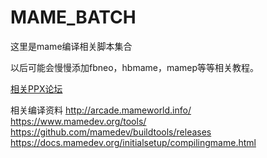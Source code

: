 # MAME_BATCH
这里是mame编译相关脚本集合

以后可能会慢慢添加fbneo，hbmame，mamep等等相关教程。

[相关PPX论坛](https://www.ppxclub.com/forum.php?mod=viewthread&tid=693831&page=1&extra=#pid8114341)



相关编译资料
		http://arcade.mameworld.info/
		https://www.mamedev.org/tools/
		https://github.com/mamedev/buildtools/releases
		https://docs.mamedev.org/initialsetup/compilingmame.html